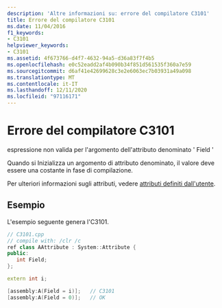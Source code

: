 ```yaml
---
description: 'Altre informazioni su: errore del compilatore C3101'
title: Errore del compilatore C3101
ms.date: 11/04/2016
f1_keywords:
- C3101
helpviewer_keywords:
- C3101
ms.assetid: 4f673766-d4f7-4632-94a5-d36a83f7f4b5
ms.openlocfilehash: e0c52eadd2af4b090b34f851d561535f360a7e59
ms.sourcegitcommit: d6af41e42699628c3e2e6063ec7b03931a49a098
ms.translationtype: MT
ms.contentlocale: it-IT
ms.lasthandoff: 12/11/2020
ms.locfileid: "97116171"
---
```

# <a name="compiler-error-c3101"></a>Errore del compilatore C3101

espressione non valida per l'argomento dell'attributo denominato ' Field '

Quando si Inizializza un argomento di attributo denominato, il valore deve essere una costante in fase di compilazione.

Per ulteriori informazioni sugli attributi, vedere [attributi definiti dall'utente](../../extensions/user-defined-attributes-cpp-component-extensions.md).

## <a name="example"></a>Esempio

L'esempio seguente genera l'C3101.

```cpp
// C3101.cpp
// compile with: /clr /c
ref class AAttribute : System::Attribute {
public:
   int Field;
};

extern int i;

[assembly:A(Field = i)];   // C3101
[assembly:A(Field = 0)];   // OK
```
